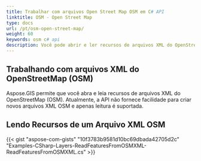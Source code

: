 ```yaml
---
title: Trabalhar com arquivos Open Street Map OSM em C# API
linktitle: OSM - Open Street Map
type: docs
url: /pt/osm-open-street-map/
weight: 60
keywords: osm c# api
description: Você pode abrir e ler recursos de arquivos XML do OpenStreetMap (OSM) usando a GIS C# Library ou API.
---
```


## **Trabalhando com arquivos XML do OpenStreetMap (OSM)**
Aspose.GIS permite que você abra e leia recursos de arquivos XML do OpenStreetMap (OSM). Atualmente, a API não fornece facilidade para criar novos arquivos XML OSM e apenas leitura é suportada.
## **Lendo Recursos de um Arquivo XML OSM**
{{< gist "aspose-com-gists" "10f3783b9581d10bc69dbada42705d2c" "Examples-CSharp-Layers-ReadFeaturesFromOSMXML-ReadFeaturesFromOSMXML.cs" >}}
